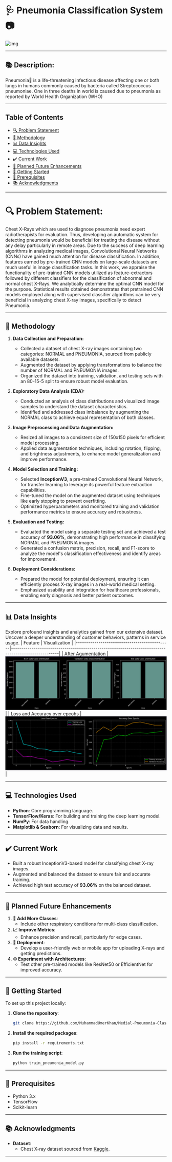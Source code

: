 # 🩺 Pneumonia Classification System 📷
![img](https://miro.medium.com/v2/resize:fit:1400/1*caVi5_pTsarvYlqkarijOg.png)

---
## 📚 Description:
Pneumonia🩻 is a life-threatening infectious disease affecting one or both lungs in humans commonly caused by bacteria called Streptococcus pneumoniae. One in three deaths in world is caused due to pneumonia as reported by World Health Organization (WHO)

---
## Table of Contents
- [🔍 Problem Statement](#problem-statement)
- [🔧 Methodology](#methodology)
- [📊 Data Insights](#data-insights)
- [💻 Technologies Used](#-technologies-used)  
- [✔️ Current Work](#-current-work)  
- [🎯 Planned Future Enhancements](#-planned-future-enhancements)  
- [🚀 Getting Started](#-getting-started)  
- [🔄 Prerequisites](#-prerequisites)  
- [📚 Acknowledgments](#-acknowledgments)  
---
# 🔍 Problem Statement:

Chest X-Rays which are used to diagnose pneumonia need expert radiotherapists for evaluation. Thus, developing an automatic system for detecting pneumonia would be beneficial for treating the disease without any delay particularly in remote areas. Due to the success of deep learning algorithms in analyzing medical images, Convolutional Neural Networks (CNNs) have gained much attention for disease classification. In addition, features earned by pre-trained CNN models on large-scale datasets are much useful in image classification tasks. In this work, we appraise the functionality of pre-trained CNN models utilized as feature-extractors followed by different classifiers for the classification of abnormal and normal chest X-Rays. We analytically determine the optimal CNN model for the purpose. Statistical results obtained demonstrates that pretrained CNN models employed along with supervised classifier algorithms can be very beneficial in analyzing chest X-ray images, 
specifically to detect Pneumonia.

---

## 🔧 Methodology

1. **Data Collection and Preparation:**
   - Collected a dataset of chest X-ray images containing two categories: NORMAL and PNEUMONIA, sourced from publicly available datasets.
   - Augmented the dataset by applying transformations to balance the number of NORMAL and PNEUMONIA images.
   - Organized the dataset into training, validation, and testing sets with an 80-15-5 split to ensure robust model evaluation.

2. **Exploratory Data Analysis (EDA):**
   - Conducted an analysis of class distributions and visualized image samples to understand the dataset characteristics.
   - Identified and addressed class imbalance by augmenting the NORMAL class to achieve equal representation of both classes.

3. **Image Preprocessing and Data Augmentation:**
   - Resized all images to a consistent size of 150x150 pixels for efficient model processing.
   - Applied data augmentation techniques, including rotation, flipping, and brightness adjustments, to enhance model generalization and improve performance.

4. **Model Selection and Training:**
   - Selected **InceptionV3**, a pre-trained Convolutional Neural Network, for transfer learning to leverage its powerful feature extraction capabilities.
   - Fine-tuned the model on the augmented dataset using techniques like early stopping to prevent overfitting.
   - Optimized hyperparameters and monitored training and validation performance metrics to ensure accuracy and robustness.

5. **Evaluation and Testing:**
   - Evaluated the model using a separate testing set and achieved a test accuracy of **93.06%**, demonstrating high performance in classifying NORMAL and PNEUMONIA images.
   - Generated a confusion matrix, precision, recall, and F1-score to analyze the model's classification effectiveness and identify areas for improvement.

6. **Deployment Considerations:**
   - Prepared the model for potential deployment, ensuring it can efficiently process X-ray images in a real-world medical setting.
   - Emphasized usability and integration for healthcare professionals, enabling early diagnosis and better patient outcomes.
---

## 📊 Data Insights

Explore profound insights and analytics gained from our extensive dataset. Uncover a deeper understanding of customer behaviors, patterns in service usage.
| Feature                                      | Visualization                                                                                       |
|----------------------------------------------|-----------------------------------------------------------------------------------------------------|
| After Agumentation                           | ![Augmentation](https://github.com/MuhammadUmerKhan/Medial-Pneumonia-Classification/blob/main/imgs/train_test_val.png)   |
| Loss and Accuracy over epcohs                | ![error_vs_loss](https://github.com/MuhammadUmerKhan/Medial-Pneumonia-Classification/blob/main/imgs/loss_accuracy.png)   |

---  

## 💻 Technologies Used  

- **Python**: Core programming language.  
- **TensorFlow/Keras**: For building and training the deep learning model.  
- **NumPy**: For data handling.  
- **Matplotlib & Seaborn**: For visualizing data and results.  

---  

## ✔️ Current Work  

- Built a robust InceptionV3-based model for classifying chest X-ray images.  
- Augmented and balanced the dataset to ensure fair and accurate training.  
- Achieved high test accuracy of **93.06%** on the balanced dataset.  

---  

## 🎯 Planned Future Enhancements  

1. **🌟 Add More Classes**:  
   - Include other respiratory conditions for multi-class classification.  
2. **📈 Improve Metrics**:  
   - Enhance precision and recall, particularly for edge cases.  
3. **📱 Deployment**:  
   - Develop a user-friendly web or mobile app for uploading X-rays and getting predictions.  
4. **⚙️ Experiment with Architectures**:  
   - Test other pre-trained models like ResNet50 or EfficientNet for improved accuracy.  

---  

## 🚀 Getting Started  

To set up this project locally:  

1. **Clone the repository**:  
   ```bash  
   git clone https://github.com/MuhammadUmerKhan/Medial-Pneumonia-Classification.git
   ```

2. **Install the required packages**:  
    ```bash
    pip install -r requirements.txt
    ```

3. **Run the training script**:  
    ```bash
    python train_pneumonia_model.py
    ```

---  

## 🔄 Prerequisites  

- Python 3.x  
- TensorFlow  
- Scikit-learn  

---  

## 📚 Acknowledgments  

- **Dataset**:  
   - Chest X-ray dataset sourced from [Kaggle](https://www.kaggle.com/datasets/paultimothymooney/chest-xray-pneumonia).  
---  
